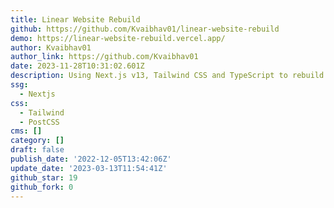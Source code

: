 ```yaml
---
title: Linear Website Rebuild
github: https://github.com/Kvaibhav01/linear-website-rebuild
demo: https://linear-website-rebuild.vercel.app/
author: Kvaibhav01
author_link: https://github.com/Kvaibhav01
date: 2023-11-28T10:31:02.601Z
description: Using Next.js v13, Tailwind CSS and TypeScript to rebuild Linear website.
ssg:
  - Nextjs
css:
  - Tailwind
  - PostCSS
cms: []
category: []
draft: false
publish_date: '2022-12-05T13:42:06Z'
update_date: '2023-03-13T11:54:41Z'
github_star: 19
github_fork: 0
---
```

